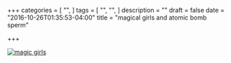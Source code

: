 +++
categories = [
  "",
]
tags = [
  "",
  "",
]
description = ""
draft = false
date = "2016-10-26T01:35:53-04:00"
title = "magical girls and atomic bomb sperm"

+++

[![magic girls](/img/heaven.jpg)](/pdf/magic-girls.pdf)